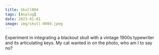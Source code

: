 ```yaml
---
title: Skull004
tags: [Analog]
date: 2023-01-01
image: img/skull-0004.jpeg
---
```


Experiment in integrating a blackout skull with a vintage 1900s typewriter and its articulating keys. My cat wanted in on the photo, who am I to say no?
